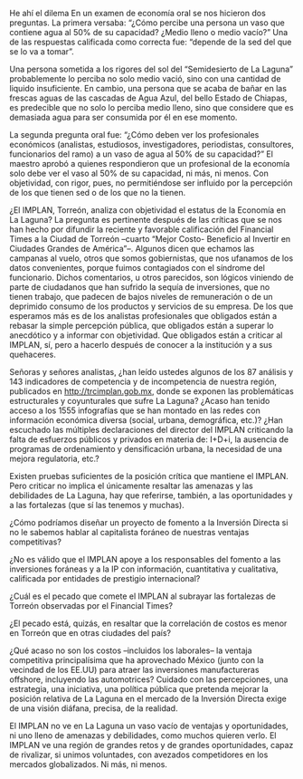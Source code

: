
He ahí el dilema En un examen de economía oral se nos hicieron dos preguntas. La primera versaba: “¿Cómo percibe una persona un vaso que contiene agua al 50% de su capacidad? ¿Medio lleno o medio vacío?” Una de las respuestas calificada como correcta fue: “depende de la sed del que se lo va a tomar”.

Una persona sometida a los rigores del sol del “Semidesierto de La Laguna” probablemente lo perciba no solo medio vació, sino con una cantidad de liquido insuficiente. En cambio, una persona que se acaba de bañar en las frescas aguas de las cascadas de Agua Azul, del bello Estado de Chiapas, es predecible que no solo lo perciba medio lleno, sino que considere que es demasiada agua para ser consumida por él en ese momento.

La segunda pregunta oral fue: “¿Cómo deben ver los profesionales económicos (analistas, estudiosos, investigadores, periodistas, consultores, funcionarios del ramo) a un vaso de agua al 50% de su capacidad?” El maestro aprobó a quienes respondieron que un profesional de la economía solo debe ver el vaso al 50% de su capacidad, ni más, ni menos. Con objetividad, con rigor, pues, no permitiéndose ser influido por la percepción de los que tienen sed o de los que no la tienen.

¿El IMPLAN, Torreón, analiza con objetividad el estatus de la Economía en La Laguna? La pregunta es pertinente después de las críticas que se nos han hecho por difundir la reciente y favorable calificación del Financial Times a la Ciudad de Torreón –cuarto “Mejor Costo- Beneficio al Invertir en Ciudades Grandes de América”–. Algunos dicen que echamos las campanas al vuelo, otros que somos gobiernistas, que nos ufanamos de los datos convenientes, porque fuimos contagiados con el síndrome del funcionario. Dichos comentarios, u otros parecidos, son lógicos viniendo de parte de ciudadanos que han sufrido la sequía de inversiones, que no tienen trabajo, que padecen de bajos niveles de remuneración o de un deprimido consumo de los productos y servicios de su empresa. De los que esperamos más es de los analistas profesionales que obligados están a rebasar la simple percepción pública, que obligados están a superar lo anecdótico y a informar con objetividad. Que obligados están a criticar al IMPLAN, sí, pero a hacerlo después de conocer a la institución y a sus quehaceres.

Señoras y señores analistas, ¿han leído ustedes algunos de los 87 análisis y 143 indicadores de competencia y de incompetencia de nuestra región, publicados en <http://trcimplan.gob.mx>, donde se exponen las problemáticas estructurales y coyunturales que sufre La Laguna? ¿Acaso han tenido acceso a los 1555 infografías que se han montado en las redes con información económica diversa (social, urbana, demográfica, etc.)? ¿Han escuchado las múltiples declaraciones del director del IMPLAN criticando la falta de esfuerzos públicos y privados en materia de: I+D+i, la ausencia de programas de ordenamiento y densificación urbana, la necesidad de una mejora regulatoria, etc.?

Existen pruebas suficientes de la posición crítica que mantiene el IMPLAN. Pero criticar no implica el únicamente resaltar las amenazas y las debilidades de La Laguna, hay que referirse, también, a las oportunidades y a las fortalezas (que sí las tenemos y muchas).

¿Cómo podríamos diseñar un proyecto de fomento a la Inversión Directa si no le sabemos hablar al capitalista foráneo de nuestras ventajas competitivas?

¿No es válido que el IMPLAN apoye a los responsables del fomento a las inversiones foráneas y a la IP con información, cuantitativa y cualitativa, calificada por entidades de prestigio internacional?

¿Cuál es el pecado que comete el IMPLAN al subrayar las fortalezas de Torreón observadas por el Financial Times?

¿El pecado está, quizás, en resaltar que la correlación de costos es menor en Torreón que en otras ciudades del país?

¿Qué acaso no son los costos –incluidos los laborales– la ventaja competitiva principalísima que ha aprovechado México (junto con la vecindad de los EE.UU) para atraer las inversiones manufactureras offshore, incluyendo las automotrices? Cuidado con las percepciones, una estrategia, una iniciativa, una política pública que pretenda mejorar la posición relativa de La Laguna en el mercado de la Inversión Directa exige de una visión diáfana, precisa, de la realidad.

El IMPLAN no ve en La Laguna un vaso vacío de ventajas y oportunidades, ni uno lleno de amenazas y debilidades, como muchos quieren verlo. El IMPLAN ve una región de grandes retos y de grandes oportunidades, capaz de rivalizar, si unimos voluntades, con avezados competidores en los mercados globalizados. Ni más, ni menos.
